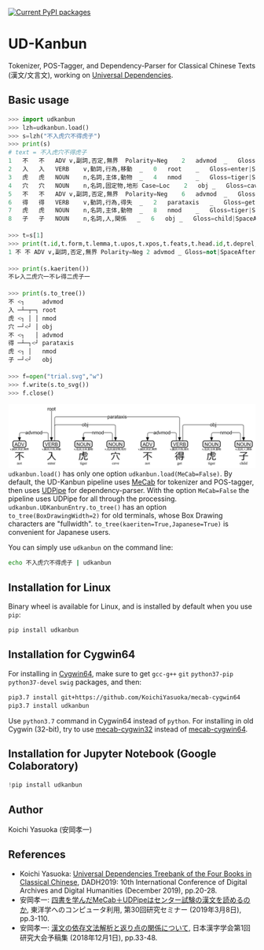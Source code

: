 [![Current PyPI packages](https://badge.fury.io/py/udkanbun.svg)](https://pypi.org/project/udkanbun/)

# UD-Kanbun

Tokenizer, POS-Tagger, and Dependency-Parser for Classical Chinese Texts (漢文/文言文), working on [Universal Dependencies](https://universaldependencies.org/format.html).

## Basic usage

```py
>>> import udkanbun
>>> lzh=udkanbun.load()
>>> s=lzh("不入虎穴不得虎子")
>>> print(s)
# text = 不入虎穴不得虎子
1	不	不	ADV	v,副詞,否定,無界	Polarity=Neg	2	advmod	_	Gloss=not|SpaceAfter=No
2	入	入	VERB	v,動詞,行為,移動	_	0	root	_	Gloss=enter|SpaceAfter=No
3	虎	虎	NOUN	n,名詞,主体,動物	_	4	nmod	_	Gloss=tiger|SpaceAfter=No
4	穴	穴	NOUN	n,名詞,固定物,地形	Case=Loc	2	obj	_	Gloss=cave|SpaceAfter=No
5	不	不	ADV	v,副詞,否定,無界	Polarity=Neg	6	advmod	_	Gloss=not|SpaceAfter=No
6	得	得	VERB	v,動詞,行為,得失	_	2	parataxis	_	Gloss=get|SpaceAfter=No
7	虎	虎	NOUN	n,名詞,主体,動物	_	8	nmod	_	Gloss=tiger|SpaceAfter=No
8	子	子	NOUN	n,名詞,人,関係	_	6	obj	_	Gloss=child|SpaceAfter=No

>>> t=s[1]
>>> print(t.id,t.form,t.lemma,t.upos,t.xpos,t.feats,t.head.id,t.deprel,t.deps,t.misc)
1 不 不 ADV v,副詞,否定,無界 Polarity=Neg 2 advmod _ Gloss=not|SpaceAfter=No

>>> print(s.kaeriten())
不㆑入㆓虎穴㆒不㆑得㆓虎子㆒

>>> print(s.to_tree())
不 <┐     advmod
入 ─┴─┬─┐ root
虎 <┐ │ │ nmod
穴 ─┘<┘ │ obj
不 <┐   │ advmod
得 ─┴─┐<┘ parataxis
虎 <┐ │   nmod
子 ─┘<┘   obj

>>> f=open("trial.svg","w")
>>> f.write(s.to_svg())
>>> f.close()
```
![trial.svg](https://raw.githubusercontent.com/KoichiYasuoka/UD-Kanbun/master/trial.png)
`udkanbun.load()` has only one option `udkanbun.load(MeCab=False)`.  By default, the UD-Kanbun pipeline uses [MeCab](https://taku910.github.io/mecab/) for tokenizer and POS-tagger, then uses [UDPipe](http://ufal.mff.cuni.cz/udpipe) for dependency-parser. With the option `MeCab=False` the pipeline uses UDPipe for all through the processing. `udkanbun.UDKanbunEntry.to_tree()` has an option `to_tree(BoxDrawingWidth=2)` for old terminals, whose Box Drawing characters are "fullwidth". `to_tree(kaeriten=True,Japanese=True)` is convenient for Japanese users.

You can simply use `udkanbun` on the command line:
```sh
echo 不入虎穴不得虎子 | udkanbun
```

## Installation for Linux

Binary wheel is available for Linux, and is installed by default when you use `pip`:
```sh
pip install udkanbun
```

## Installation for Cygwin64

For installing in [Cygwin64](https://www.cygwin.com/install.html), make sure to get `gcc-g++` `git` `python37-pip` `python37-devel` `swig` packages, and then:
```sh
pip3.7 install git+https://github.com/KoichiYasuoka/mecab-cygwin64
pip3.7 install udkanbun
```
Use `python3.7` command in Cygwin64 instead of `python`. For installing in old Cygwin (32-bit), try to use [mecab-cygwin32](https://github.com/KoichiYasuoka/mecab-cygwin32) instead of [mecab-cygwin64](https://github.com/KoichiYasuoka/mecab-cygwin64).

## Installation for Jupyter Notebook (Google Colaboratory)

```py
!pip install udkanbun
```

## Author

Koichi Yasuoka (安岡孝一)

## References

* Koichi Yasuoka: [Universal Dependencies Treebank of the Four Books in Classical Chinese](http://kanji.zinbun.kyoto-u.ac.jp/~yasuoka/publications/DADH2019.pdf), DADH2019: 10th International Conference of Digital Archives and Digital Humanities (December 2019), pp.20-28.
* 安岡孝一: [四書を学んだMeCab＋UDPipeはセンター試験の漢文を読めるのか](http://kanji.zinbun.kyoto-u.ac.jp/~yasuoka/publications/2019-03-08.pdf), 東洋学へのコンピュータ利用, 第30回研究セミナー (2019年3月8日), pp.3-110.
* 安岡孝一: [漢文の依存文法解析と返り点の関係について](http://kanji.zinbun.kyoto-u.ac.jp/~yasuoka/publications/2018-12-01.pdf), 日本漢字学会第1回研究大会予稿集 (2018年12月1日), pp.33-48.

